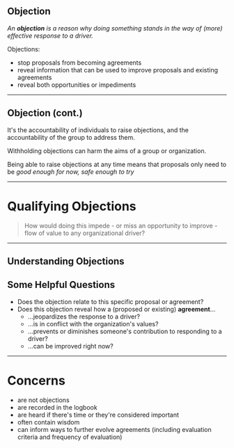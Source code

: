 ## Objection

_An **objection** is a reason why doing something stands in the way of (more) effective response to a driver._

Objections:

* stop proposals from becoming agreements
* reveal information that can be used to improve proposals and existing agreements
* reveal both opportunities or impediments

---

## Objection (cont.)

It's the accountability of individuals to raise objections, and the accountability of the group to address them. 

Withholding objections can harm the aims of a group or organization.

Being able to raise objections at any time means that proposals only need to be *good enough for now, safe enough to try*

---

# Qualifying Objections

> How would doing this impede - or miss an opportunity to improve - flow of value to any organizational driver?

---

## Understanding Objections ##

## Some Helpful Questions

* Does the objection relate to this specific proposal or agreement?
* Does this objection reveal how a (proposed or existing) **agreement**...
    * ...jeopardizes the response to a driver?
    * ...is in conflict with the organization's values?
    * ...prevents or diminishes someone's contribution to responding to a driver?
    * ...can be improved right now?

---

# Concerns #

* are not objections
* are recorded in the logbook 
* are heard if there's time or they're considered important
* often contain wisdom 
* can inform ways to further evolve agreements (including evaluation criteria and frequency of evaluation)
